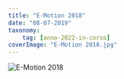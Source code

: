 ```yaml
---
title: "E-Motion 2018"
date: "08-07-2019"
taxonomy: 
    tag: [anno-2022-in-corso]
coverImage: "E-Motion 2018.jpg"
---
```


![E-Motion 2018](images/)
